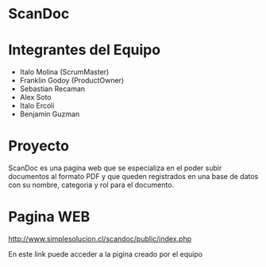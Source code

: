 # ScanDoc

# Integrantes del Equipo
- Italo Molina (ScrumMaster)
- Franklin Godoy (ProductOwner)
- Sebastian Recaman
- Alex Soto
- Italo Ercoli
- Benjamin Guzman

# Proyecto
ScanDoc es una pagina web que se especializa en el poder subir documentos al formato PDF y que queden registrados en una base de datos con su nombre, categoria y rol para el documento.

# Pagina WEB

http://www.simplesolucion.cl/scandoc/public/index.php

En este link puede acceder a la pigina creado por el equipo
